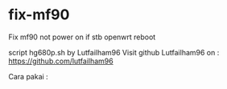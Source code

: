 # fix-mf90
Fix mf90 not power on if stb openwrt reboot

script hg680p.sh by Lutfailham96
Visit github Lutfailham96 on : https://github.com/lutfailham96

Cara pakai :
